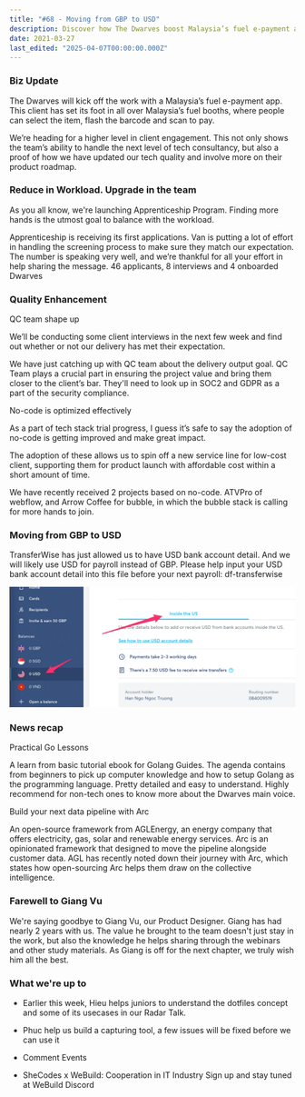 ```yaml
---
title: "#68 - Moving from GBP to USD"
description: Discover how The Dwarves boost Malaysia’s fuel e-payment app with tech upgrades, apprenticeship growth, no-code projects, and client-focused quality improvements.
date: 2021-03-27
last_edited: "2025-04-07T00:00:00.000Z"
---
```


### Biz Update

The Dwarves will kick off the work with a Malaysia’s fuel e-payment app. This client has set its foot in all over Malaysia’s fuel booths, where people can select the item, flash the barcode and scan to pay.

We’re heading for a higher level in client engagement. This not only shows the team’s ability to handle the next level of tech consultancy, but also a proof of how we have updated our tech quality and involve more on their product roadmap.

### Reduce in Workload. Upgrade in the team

As you all know, we're launching Apprenticeship Program. Finding more hands is the utmost goal to balance with the workload.

Apprenticeship is receiving its first applications. Van is putting a lot of effort in handling the screening process to make sure they match our expectation. The number is speaking very well, and we’re thankful for all your effort in help sharing the message. 46 applicants, 8 interviews and 4 onboarded Dwarves

### Quality Enhancement

QC team shape up

We’ll be conducting some client interviews in the next few week and find out whether or not our delivery has met their expectation.

We have just catching up with QC team about the delivery output goal. QC Team plays a crucial part in ensuring the project value and bring them closer to the client’s bar. They'll need to look up in SOC2 and GDPR as a part of the security compliance.

No-code is optimized effectively

As a part of tech stack trial progress, I guess it’s safe to say the adoption of no-code is getting improved and make great impact.

The adoption of these allows us to spin off a new service line for low-cost client, supporting them for product launch with affordable cost within a short amount of time.

We have recently received 2 projects based on no-code. ATVPro of webflow, and Arrow Coffee for bubble, in which the bubble stack is calling for more hands to join.

### Moving from GBP to USD

TransferWise has just allowed us to have USD bank account detail. And we will likely use USD for payroll instead of GBP. Please help input your USD bank account detail into this file before your next payroll: df-transferwise

![](assets/notion-image-1744007021592-4uer4.webp)

### News recap

Practical Go Lessons

A learn from basic tutorial ebook for Golang Guides. The agenda contains from beginners to pick up computer knowledge and how to setup Golang as the programming language. Pretty detailed and easy to understand. Highly recommend for non-tech ones to know more about the Dwarves main voice.

Build your next data pipeline with Arc

An open-source framework from AGLEnergy, an energy company that offers electricity, gas, solar and renewable energy services. Arc is an opinionated framework that designed to move the pipeline alongside customer data. AGL has recently noted down their journey with Arc, which states how open-sourcing Arc helps them draw on the collective intelligence.

### Farewell to Giang Vu

We're saying goodbye to Giang Vu, our Product Designer. Giang has had nearly 2 years with us. The value he brought to the team doesn't just stay in the work, but also the knowledge he helps sharing through the webinars and other study materials. As Giang is off for the next chapter, we truly wish him all the best.

### What we're up to

- Earlier this week, Hieu helps juniors to understand the dotfiles concept and some of its usecases in our Radar Talk.
- Phuc help us build a capturing tool, a few issues will be fixed before we can use it
- Comment
  Events

- SheCodes x WeBuild: Cooperation in IT Industry
  Sign up and stay tuned at WeBuild Discord

